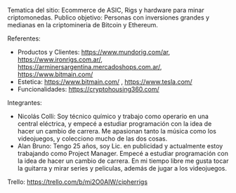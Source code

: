 Tematica del sitio: Ecommerce de ASIC, Rigs y hardware para minar criptomonedas.
Publico objetivo: Personas con inversiones grandes y medianas en la criptomineria de Bitcoin y Ethereum.

Referentes:
* Productos y Clientes: https://www.mundorig.com/ar, https://www.ironrigs.com.ar/, https://arminersargentina.mercadoshops.com.ar/, https://www.bitmain.com/
* Estetica: https://www.bitmain.com/ , https://www.tesla.com/
* Funcionalidades: https://cryptohousing360.com/

Integrantes:
* Nicolás Colli: Soy técnico químico y trabajo como operario en una central eléctrica, y empecé a estudiar programación con la idea de hacer un cambio de carrera. Me apasionan tanto la música como los videojuegos, y colecciono mucho de las dos cosas.
* Alan Bruno: Tengo 25 años, soy Lic. en publicidad y actualmente estoy trabajando como Project Manager. Empecé a estudiar programación con la idea de hacer un cambio de carrera. En mi tiempo libre me gusta tocar la guitarra y mirar series y peliculas, además de jugar a los videojuegos.

Trello: https://trello.com/b/mi2O0AIW/cipherrigs